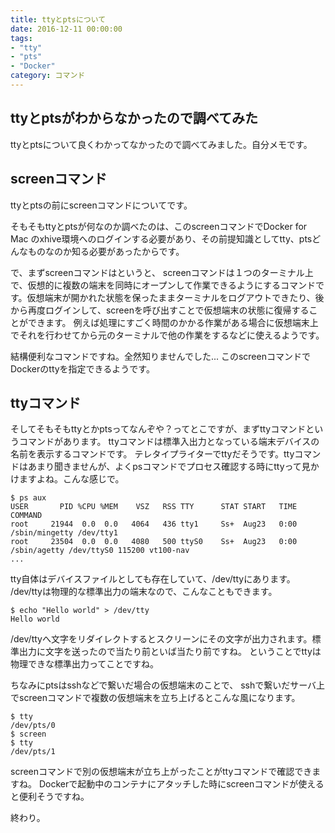 ```yaml
---
title: ttyとptsについて
date: 2016-12-11 00:00:00
tags:
- "tty"
- "pts"
- "Docker"
category: コマンド
---
```

## ttyとptsがわからなかったので調べてみた
ttyとptsについて良くわかってなかったので調べてみました。自分メモです。
<!-- More -->

## screenコマンド
ttyとptsの前にscreenコマンドについてです。

そもそもttyとptsが何なのか調べたのは、このscreenコマンドでDocker for Mac のxhive環境へのログインする必要があり、その前提知識としてtty、ptsどんなものなのか知る必要があったからです。

で、まずscreenコマンドはというと、
screenコマンドは１つのターミナル上で、仮想的に複数の端末を同時にオープンして作業できるようにするコマンドです。仮想端末が開かれた状態を保ったままターミナルをログアウトできたり、後から再度ログインして、screenを呼び出すことで仮想端末の状態に復帰することができます。
例えば処理にすごく時間のかかる作業がある場合に仮想端末上でそれを行わせてから元のターミナルで他の作業をするなどに使えるようです。

結構便利なコマンドですね。全然知りませんでした...
このscreenコマンドでDockerのttyを指定できるようです。

## ttyコマンド
そしてそもそもttyとかptsってなんぞや？ってとこですが、まずttyコマンドというコマンドがあります。
ttyコマンドは標準入出力となっている端末デバイスの名前を表示するコマンドです。
テレタイプライターでttyだそうです。ttyコマンドはあまり聞きませんが、よくpsコマンドでプロセス確認する時にttyって見かけますよね。こんな感じで。

```
$ ps aux
USER       PID %CPU %MEM    VSZ   RSS TTY      STAT START   TIME COMMAND
root     21944  0.0  0.0   4064   436 tty1     Ss+  Aug23   0:00 /sbin/mingetty /dev/tty1
root     23504  0.0  0.0   4080   500 ttyS0    Ss+  Aug23   0:00 /sbin/agetty /dev/ttyS0 115200 vt100-nav
...
```

tty自体はデバイスファイルとしても存在していて、/dev/ttyにあります。
/dev/ttyは物理的な標準出力の端末なので、こんなこともできます。

```
$ echo "Hello world" > /dev/tty
Hello world
```

/dev/ttyへ文字をリダイレクトするとスクリーンにその文字が出力されます。標準出力に文字を送ったので当たり前といば当たり前ですね。
ということでttyは物理できな標準出力ってことですね。

ちなみにptsはsshなどで繋いだ場合の仮想端末のことで、
sshで繋いだサーバ上でscreenコマンドで複数の仮想端末を立ち上げるとこんな風になります。

```
$ tty
/dev/pts/0
$ screen
$ tty
/dev/pts/1
```

screenコマンドで別の仮想端末が立ち上がったことがttyコマンドで確認できますね。
Dockerで起動中のコンテナにアタッチした時にscreenコマンドが使えると便利そうですね。

終わり。